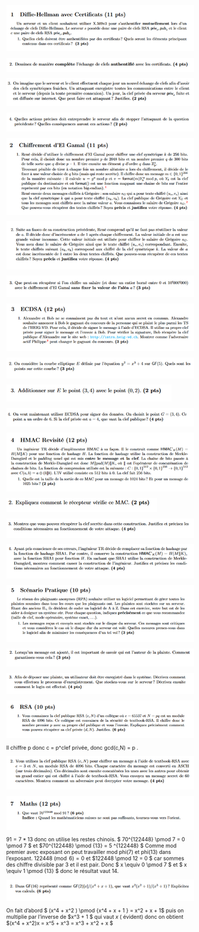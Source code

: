![1.1](1.1.png)

![image-20200202212835642](image-20200202212835642.png)

![image-20200202212849717](image-20200202212849717.png)

![1.4](1.4.PNG)

![2.1](2.1.PNG)

![2.2](2.2.PNG)

![2.3](2.3.PNG)

![3.1](3.1.PNG)

![3.2](3.2.PNG)

![3.3](3.3.PNG)

![3.4](3.4.PNG)

![4.1](4.1.PNG)

![4.2](4.2.PNG)

![4.3](4.3.PNG)

![4.4](4.4.PNG)

![5.1](5.1.PNG)

![5.2](5.2.PNG)

![5.3](5.3.PNG)

![6.1](6.1.PNG)

Il chiffre p donc c = p^clef privée, donc gcd(c,N) = p . 

![6.2](6.2.PNG)

![7.1](7.1.PNG)

$91 = 7 * 13$ donc on utilise les restes chinois.  $ 70^{122448} \pmod 7 = 0 \pmod 7 $ et $70^{122448} \pmod {13} = 5 ^{122448} $  Comme mod premier avec exposant on peut travailler mod phi(7) et phi(13) dans l’exposant.  $122448 \pmod 6 = 0$ et $122448 \pmod 12 =  0 $ car sommes des chiffre divisible par 3 et il est pair.  Donc $  x \equiv 0 \pmod 7 $ et $ x \equiv 1 \pmod {13} $ donc le résultat vaut 14. 

![7.2](7.2.PNG)

On fait d’abord  $ (x^4 + x^2 ) \pmod {x^4 + x + 1 } = x^2 + x + 1$  puis on multiplie par l’inverse de $x^3 + 1 $  qui vaut $x$  ( évident) donc on obtient $(x^4 + x^2)x = x^5 + x^3 = x^3 + x^2 + x $  
